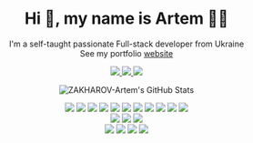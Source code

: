<h1 align='center'>
  Hi 👋, my name is Artem 👨‍💻
</h1>
<p align='center'>
  I'm a self-taught passionate Full-stack developer from Ukraine
<br/>
See my portfolio <a href="https://zakharov-artem.vercel.app" target="_blank">website</a> 
</p>
<p align='center'>
  <a href="https://t.me/UserNotFoundExeption" target="_blank">
    <img src="https://img.shields.io/badge/Telegram-2CA5E0?style=for-the-badge&logo=telegram&logoColor=white" />        
  </a>
  <a href="mailto:szakharovartem@gmail.com">
    <img src="https://img.shields.io/badge/Gmail-D14836?style=for-the-badge&logo=gmail&logoColor=white" />        
  </a>
  <a href="https://www.linkedin.com/in/artem-zakharov-6b94b6251" target="_blank">
    <img src="https://img.shields.io/badge/linkedin-%230077B5.svg?&style=for-the-badge&logo=linkedin&logoColor=white" />
  </a>
</p>

<p align='center'>
  <img  alt="ZAKHAROV-Artem's GitHub Stats" src="https://github-readme-stats.vercel.app/api?username=ZAKHAROV-Artem&show_icons=true&hide_border=true&count_private=true&theme=radical" />
</p>

<p align="center">
  
 
  <img src="https://img.shields.io/badge/next%20js-000000?style=for-the-badge&logo=nextdotjs&logoColor=white" />  
  <img src="https://img.shields.io/badge/React-20232A?style=for-the-badge&logo=react&logoColor=61DAFB" />  
  <img src="https://img.shields.io/badge/Tailwind_CSS-38B2AC?style=for-the-badge&logo=tailwind-css&logoColor=white" />  
  <img src="https://img.shields.io/badge/TypeScript-007ACC?style=for-the-badge&logo=typescript&logoColor=white" />  
  <img src="https://img.shields.io/badge/JavaScript-323330?style=for-the-badge&logo=javascript&logoColor=F7DF1E" />  
  <img src="https://img.shields.io/badge/strapi-2F2E8B?style=for-the-badge&logo=strapi&logoColor=white" />  
  <img src="https://img.shields.io/badge/Socket.io-010101?&style=for-the-badge&logo=Socket.io&logoColor=white" />  
  <img src="https://img.shields.io/badge/shadcn%2Fui-000000?style=for-the-badge&logo=shadcnui&logoColor=white" />  
  <img src="https://img.shields.io/badge/Redux-593D88?style=for-the-badge&logo=redux&logoColor=white" />  
  <img src="https://img.shields.io/badge/React_Query-FF4154?style=for-the-badge&logo=ReactQuery&logoColor=white" />  
  <img src="https://img.shields.io/badge/Express%20js-000000?style=for-the-badge&logo=express&logoColor=white" />  
  <br/>
  <img src="https://img.shields.io/badge/Prisma-3982CE?style=for-the-badge&logo=Prisma&logoColor=white" />  
  <img src="https://img.shields.io/badge/MongoDB-4EA94B?style=for-the-badge&logo=mongodb&logoColor=white" />  
  <img src="https://img.shields.io/badge/MySQL-005C84?style=for-the-badge&logo=mysql&logoColor=white" /> 
   <br/>
  <img src="https://img.shields.io/badge/Vercel-000000?style=for-the-badge&logo=vercel&logoColor=white" /> 
  <img src="https://img.shields.io/badge/Amazon_AWS-FF9900?style=for-the-badge&logo=amazonaws&logoColor=white" /> 
  <img src="https://img.shields.io/badge/Google_Cloud-4285F4?style=for-the-badge&logo=google-cloud&logoColor=white" /> 
  <img src="https://img.shields.io/badge/Render-46E3B7?style=for-the-badge&logo=render&logoColor=white" /> 
</p>
